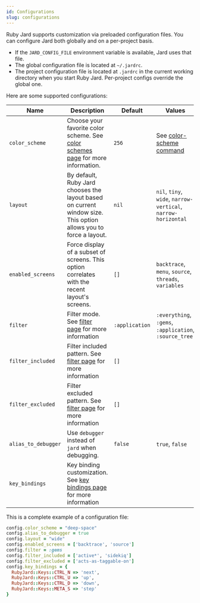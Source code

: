 ```yaml
---
id: Configurations
slug: configurations
---
```


Ruby Jard supports customization via preloaded configuration files. You can configure Jard both globally and on a per-project basis.

- If the `JARD_CONFIG_FILE` environment variable is available, Jard uses that file.
- The global configuration file is located at `~/.jardrc`.
- The project configuration file is located at `.jardrc` in the current working directory when you start Ruby Jard. Per-project configs override the global one.

Here are some supported configurations:

| Name                | Description                                                  | Default | Values |
| ------------------- | ------------------------------------------------------------ | ------- | ------ |
| `color_scheme`      | Choose your favorite color scheme. See [color schemes page](/docs/guides/color-schemes) for more information.| `256`   | See [color-scheme command](/docs/commands/color-scheme) |
| `layout`      | By default, Ruby Jard chooses the layout based on current window size. This option allows you to force a layout. | `nil`   | `nil`, `tiny`, `wide`, `narrow-vertical`, `narrow-horizontal` |
| `enabled_screens` | Force display of a subset of screens. This option correlates with the recent layout's screens. | `[]`   | `backtrace`, `menu`, `source`, `threads`, `variables`|
| `filter` | Filter mode. See [filter page](/docs/guides/filter) for more information | `:application`   | `:everything`, `:gems`, `:application`, `:source_tree`|
| `filter_included` | Filter included pattern. See [filter page](/docs/guides/filter) for more information | `[]`   | |
| `filter_excluded` | Filter excluded pattern. See [filter page](/docs/guides/filter) for more information | `[]`   | |
| `alias_to_debugger` | Use `debugger` instead of `jard` when debugging. | `false`   | `true`, `false`|
| `key_bindings` | Key binding customization. See [key bindings page](/docs/guides/key-bindings) for more information | | |

This is a complete example of a configuration file:

```ruby
config.color_scheme = "deep-space"
config.alias_to_debugger = true
config.layout = "wide"
config.enabled_screens = ['backtrace', 'source']
config.filter = :gems
config.filter_included = ['active*', 'sidekiq']
config.filter_excluded = ['acts-as-taggable-on']
config.key_bindings = {
  RubyJard::Keys::CTRL_N => 'next',
  RubyJard::Keys::CTRL_U => 'up',
  RubyJard::Keys::CTRL_D => 'down',
  RubyJard::Keys::META_S => 'step'
}
```
